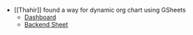 - [[Thahir]] found a way for dynamic org chart using GSheets
	- [Dashboard](https://docs.google.com/spreadsheets/d/e/2PACX-1vT8fMzTi8I7H8mTmlFBTefFw2zo2XZ_KNnFRWaKRuyzrUrFzyahs45AimSIdom5FxRP5APpAgwv6eI0/pubhtml?gid=1884137254&single=true)
	- [Backend Sheet](https://docs.google.com/spreadsheets/d/1vZfVC2tkQX1huNdNPeuZg_FBPsFMDnxT2itYEhI5M-c/)